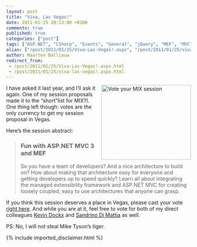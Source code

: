 ```yaml
---
layout: post
title: "Viva, Las Vegas!"
date: 2011-01-25 20:13:00 +0100
comments: true
published: true
categories: ["post"]
tags: ["ASP.NET", "CSharp", "Events", "General", "jQuery", "MEF", "MVC", "Personal", "Presentations"]
alias: ["/post/2011/01/25/Viva-Las-Vegas!.aspx", "/post/2011/01/25/viva-las-vegas!.aspx"]
author: Maarten Balliauw
redirect_from:
 - /post/2011/01/25/Viva-Las-Vegas!.aspx.html
 - /post/2011/01/25/viva-las-vegas!.aspx.html
---
```

<p><a href="http://live.visitmix.com/OpenCall/Vote/Session/10"><img style="background-image: none; border-bottom: 0px; border-left: 0px; margin: 0px 0px 5px 5px; padding-left: 0px; padding-right: 0px; display: inline; float: right; border-top: 0px; border-right: 0px; padding-top: 0px" title="Vote your MIX session" src="/images/300x250_Mix11_011011_US_b.gif" border="0" alt="Vote your MIX session" width="244" height="204" align="right" /></a>I have asked it last year, and I&rsquo;ll ask it again. One of my session proposals made it to the &ldquo;short&rdquo;list for MIX11. One thing left though: votes are the only currency to get my session proposal in Vegas.</p>
<p>Here&rsquo;s the session abstract:</p>

<blockquote>
<h3>Fun with ASP.NET MVC 3 and MEF</h3>
<p>So you have a team of developers? And a nice architecture to build on? How about making that architecture easy for everyone and getting developers up to speed quickly? Learn all about integrating the managed extensibility framework and ASP.NET MVC for creating loosely coupled, easy to use architectures that anyone can grasp.</p>

</blockquote>

<p>If you think this session deserves a place in Vegas, please cast your vote <a href="http://live.visitmix.com/OpenCall/Vote/Session/10">right here</a>. And while you are at it, feel free to vote for both of my direct colleagues <a href="http://live.visitmix.com/OpenCall/Vote/Session/39">Kevin Dockx</a> and <a href="http://live.visitmix.com/OpenCall/Vote/Session/38">Sandrino Di Mattia</a> as well.</p>
<p>PS: No, I will not steal Mike Tyson&rsquo;s tiger.</p>
{% include imported_disclaimer.html %}
